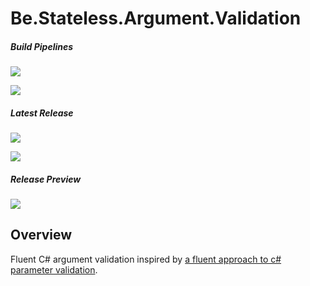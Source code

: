 ﻿# Be.Stateless.Argument.Validation

##### Build Pipelines

[![][pipeline.mr.badge]][pipeline.mr]

[![][pipeline.ci.badge]][pipeline.ci]

##### Latest Release

[![][nuget.badge]][nuget]

[![][release.badge]][release]

##### Release Preview

[![][nuget.preview.badge]][nuget.preview]

## Overview

Fluent C# argument validation inspired by [a fluent approach to c# parameter validation][a-fluent-approach-to-c-parameter-validation].

<!-- badges -->

[github.badge]: https://img.shields.io/static/v1?label=Repository&message=Be.Stateless.Argument.Validation&logo=github
[github]: https://github.com/icraftsoftware/Be.Stateless.Argument.Validation "Be.Stateless.Argument.Validation GitHub Repository"
[nuget.badge]: https://img.shields.io/nuget/v/Be.Stateless.Argument.Validation.svg?label=Be.Stateless.Argument.Validation&style=flat&logo=nuget
[nuget]: https://www.nuget.org/packages/Be.Stateless.Argument.Validation "Be.Stateless.Argument.Validation NuGet Package"
[nuget.preview.badge]: https://badge-factory.azurewebsites.net/package/icraftsoftware/be.stateless/BizTalk.Factory.Preview/Be.Stateless.Argument.Validation?logo=nuget
[nuget.preview]: https://dev.azure.com/icraftsoftware/be.stateless/_packaging?_a=package&feed=BizTalk.Factory.Preview&package=Be.Stateless.Argument.Validation&protocolType=NuGet "Be.Stateless.Argument.Validation Preview NuGet Package"
[pipeline.ci.badge]: https://dev.azure.com/icraftsoftware/be.stateless/_apis/build/status/Be.Stateless.Argument.Validation%20Continuous%20Integration?branchName=master&label=Continuous%20Integration%20Build
[pipeline.ci]: https://dev.azure.com/icraftsoftware/be.stateless/_build/latest?definitionId=10&branchName=master "Be.Stateless.Argument.Validation Continuous Integration Build Pipeline"
[pipeline.mr.badge]: https://dev.azure.com/icraftsoftware/be.stateless/_apis/build/status/Be.Stateless.Argument.Validation%20Manual%20Release?branchName=master&label=Manual%20Release%20Build
[pipeline.mr]: https://dev.azure.com/icraftsoftware/be.stateless/_build/latest?definitionId=11&branchName=master "Be.Stateless.Argument.Validation Manual Release Build Pipeline"
[release.badge]: https://img.shields.io/github/v/release/icraftsoftware/Be.Stateless.Argument.Validation?label=Release&logo=github
[release]: https://github.com/icraftsoftware/Be.Stateless.Argument.Validation/releases/latest "Be.Stateless.Argument.Validation GitHub Release"

<!-- links -->

[a-fluent-approach-to-c-parameter-validation]: https://blog.getpaint.net/2008/12/06/a-fluent-approach-to-c-parameter-validation
